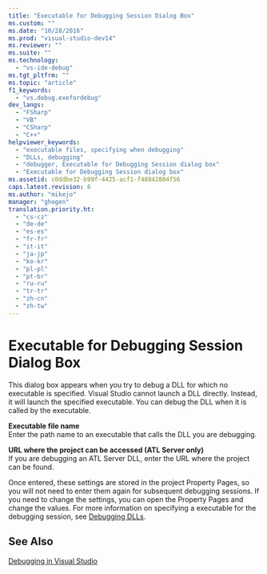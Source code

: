 ```yaml
---
title: "Executable for Debugging Session Dialog Box"
ms.custom: ""
ms.date: "10/28/2016"
ms.prod: "visual-studio-dev14"
ms.reviewer: ""
ms.suite: ""
ms.technology: 
  - "vs-ide-debug"
ms.tgt_pltfrm: ""
ms.topic: "article"
f1_keywords: 
  - "vs.debug.exefordebug"
dev_langs: 
  - "FSharp"
  - "VB"
  - "CSharp"
  - "C++"
helpviewer_keywords: 
  - "executable files, specifying when debugging"
  - "DLLs, debugging"
  - "debugger, Executable for Debugging Session dialog box"
  - "Executable for Debugging Session dialog box"
ms.assetid: c0ddbe32-b99f-4425-acf1-f48842804f56
caps.latest.revision: 8
ms.author: "mikejo"
manager: "ghogen"
translation.priority.ht: 
  - "cs-cz"
  - "de-de"
  - "es-es"
  - "fr-fr"
  - "it-it"
  - "ja-jp"
  - "ko-kr"
  - "pl-pl"
  - "pt-br"
  - "ru-ru"
  - "tr-tr"
  - "zh-cn"
  - "zh-tw"
---
```

# Executable for Debugging Session Dialog Box
This dialog box appears when you try to debug a DLL for which no executable is specified. Visual Studio cannot launch a DLL directly. Instead, it will launch the specified executable. You can debug the DLL when it is called by the executable.  
  
 **Executable file name**  
 Enter the path name to an executable that calls the DLL you are debugging.  
  
 **URL where the project can be accessed (ATL Server only)**  
 If you are debugging an ATL Server DLL, enter the URL where the project can be found.  
  
 Once entered, these settings are stored in the project Property Pages, so you will not need to enter them again for subsequent debugging sessions. If you need to change the settings, you can open the Property Pages and change the values. For more information on specifying a executable for the debugging session, see [Debugging DLLs](../debugger/how-to-debug-native-dlls.md).  
  
## See Also  
 [Debugging in Visual Studio](../debugger/debugging-in-visual-studio.md)